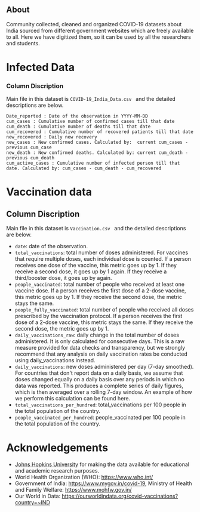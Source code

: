 ## **About**

Community collected, cleaned and organized COVID-19 datasets about India sourced from different government websites which are freely available to all. Here we have digitized them, so it can be used by all the researchers and students.

# Infected Data 
### Column Discription

Main file in this dataset is `COVID-19_India_Data.csv ` and the detailed descriptions are below. 

    Date_reported : Date of the observation in YYYY-MM-DD
    cum_cases : Cumulative number of confirmed cases till that date
    cum_death : Cumulative number of deaths till that date
    cum_recovered : Cumulative number of recovered patients till that date
    new_recovered : Daily new recovery 
    new_cases : New confirmed cases. Calculated by:  current cum_cases - previous cum_case
    new_death : New confirmed deaths. Calculated by: current cum_death - previous cum_death
    cum_active_cases : Cumulative number of infected person till that date. Calculated by: cum_cases - cum_death - cum_recovered
   
  

# Vaccination data

## Column Discription

Main file in this dataset is `Vaccination.csv ` and the detailed descriptions are below. 

- `date`: date of the observation.
- `total_vaccinations`: total number of doses administered. For vaccines that require multiple doses, each individual dose is counted. If a person receives one dose of the vaccine, this metric goes up by 1. If they receive a second dose, it goes up by 1 again. If they receive a third/booster dose, it goes up by again.
- `people_vaccinated`: total number of people who received at least one vaccine dose. If a person receives the first dose of a 2-dose vaccine, this metric goes up by 1. If they receive the second dose, the metric stays the same.
- `people_fully_vaccinated`: total number of people who received all doses prescribed by the vaccination protocol. If a person receives the first dose of a 2-dose vaccine, this metric stays the same. If they receive the second dose, the metric goes up by 1.
- `daily_vaccinations_raw`: daily change in the total number of doses administered. It is only calculated for consecutive days. This is a raw measure provided for data checks and transparency, but we strongly recommend that any analysis on daily vaccination rates be conducted using daily_vaccinations instead.
- `daily_vaccinations`: new doses administered per day (7-day smoothed). For countries that don't report data on a daily basis, we assume that doses changed equally on a daily basis over any periods in which no data was reported. This produces a complete series of daily figures, which is then averaged over a rolling 7-day window. An example of how we perform this calculation can be found here.
- `total_vaccinations_per_hundred`: total_vaccinations per 100 people in the total population of the country.
- `people_vaccinated_per_hundred`: people_vaccinated per 100 people in the total population of the country.






# Acknowledgements

- [Johns Hopkins University](https://github.com/CSSEGISandData/COVID-19) for making the data available for educational and academic research purposes.
- World Health Organization (WHO): https://www.who.int/
- Government of India: https://www.mygov.in/covid-19,  Ministry of Health and Family Welfare: https://www.mohfw.gov.in/
- Our World in Data: https://ourworldindata.org/covid-vaccinations?country=~IND
